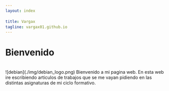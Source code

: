 ```yaml
---
layout: index

title: Vargax	
tagline: vargax01.github.io
---
```


# Bienvenido
<br>
![debian](./img/debian_logo.png)
Bienvenido a mi pagina web. En esta web ire escribiendo articulos de trabajos que se 
me vayan pidiendo en las distintas  asignaturas  de mi ciclo formativo.

